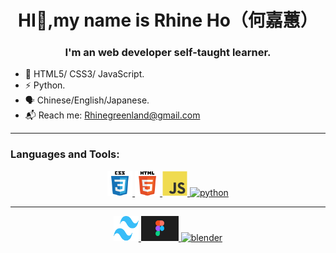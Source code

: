 <h1 align="center">HI🪬,my name is Rhine Ho（何嘉蕙）</h1>

<h3 align="center">I'm an web developer self-taught learner.</h3>


- 🦾 HTML5/ CSS3/ JavaScript.
- ⚡ Python.
- 🗣 Chinese/English/Japanese. 
- 📬 Reach me: Rhinegreenland@gmail.com


***
<h3 align="left">Languages and Tools:</h3>
<p align="center">
<a href="https://www.w3schools.com/css/" target="_blank" rel="noreferrer"> <img src="https://raw.githubusercontent.com/devicons/devicon/master/icons/css3/css3-original-wordmark.svg" alt="css3" width="40" height="40"/> </a>
<a href="https://www.w3.org/html/" target="_blank" rel="noreferrer"> <img src="https://raw.githubusercontent.com/devicons/devicon/master/icons/html5/html5-original-wordmark.svg" alt="html5" width="40" height="40"/> </a> 
<a href="https://developer.mozilla.org/en-US/docs/Web/JavaScript" target="_blank" rel="noreferrer"> <img src="https://raw.githubusercontent.com/devicons/devicon/master/icons/javascript/javascript-original.svg" alt="javascript" width="40" height="40"/> </a>
<a href="https://www.python.org/" target="_blank" rel="noreferrer"> <img src="https://www.python.org/static/community_logos/python-logo-generic.svg" alt="python" width="90" height="40"/> </a> 

------
<p align="center">
<a href="https://tailwindcss.com/" target="_blank" rel="noreferrer"> <img src="https://github.com/Rhine-Ho/Rhine-Ho/blob/main/tailwindcss.svg" alt="tailwind" width="40" height="40"/> </a>
<a href="https://www.figma.com/downloads/" target="_blank" rel="noreferrer"> <img src="https://github.com/Rhine-Ho/Rhine-Ho/blob/main/figma.png" alt="figma" width="60" height="40"/> </a> 
<a href="https://www.blender.org/" target="_blank" rel="noreferrer"> <img src="https://download.blender.org/branding/blender_logo.png" alt="blender" width="90" height="40"/> </a> 





  
  


